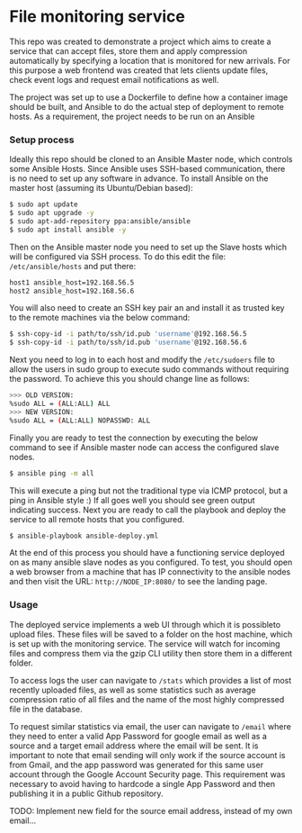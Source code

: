 # File monitoring service

This repo was created to demonstrate a project which aims to create a service that can accept files, store them and apply compression automatically by specifying a location that is monitored for new arrivals. For this purpose a web frontend was created that lets clients update files, check event logs and request email notifications as well.

The project was set up to use a Dockerfile to define how a container image should be built, and Ansible to do the actual step of deployment to remote hosts. As a requirement, the project needs to be run on an Ansible

### Setup process

Ideally this repo should be cloned to an Ansible Master node, which controls some Ansible Hosts. Since Ansible uses SSH-based communication, there is no need to set up any software in advance. To install Ansible on the master host (assuming its Ubuntu/Debian based):

```bash
$ sudo apt update
$ sudo apt upgrade -y
$ sudo apt-add-repository ppa:ansible/ansible
$ sudo apt install ansible -y
```

Then on the Ansible master node you need to set up the Slave hosts which will be configured via SSH process. To do this edit the file: `/etc/ansible/hosts` and put there:

```bash
host1 ansible_host=192.168.56.5
host2 ansible_host=192.168.56.6
```

You will also need to create an SSH key pair an and install it as trusted key to the remote machines via the below command:

```bash
$ ssh-copy-id -i path/to/ssh/id.pub 'username'@192.168.56.5
$ ssh-copy-id -i path/to/ssh/id.pub 'username'@192.168.56.6
```

Next you need to log in to each host and modify the `/etc/sudoers` file to allow the users in sudo group to execute sudo commands without requiring the password. To achieve this you should change line as follows:

```bash
>>> OLD VERSION:
%sudo ALL = (ALL:ALL) ALL
>>> NEW VERSION:
%sudo ALL = (ALL:ALL) NOPASSWD: ALL
```

Finally you are ready to test the connection by executing the below command to see if Ansible master node can access the configured slave nodes.

```bash
$ ansible ping -m all
```

This will execute a ping but not the traditional type via ICMP protocol, but a ping in Ansible style :) If all goes well you should see green output indicating success. Next you are ready to call the playbook and deploy the service to all remote hosts that you configured.

```bash
$ ansible-playbook ansible-deploy.yml
```

At the end of this process you should have a functioning service deployed on as many ansible slave nodes as you configured. To test, you should open a web browser from a machine that has IP connectivity to the ansible nodes and then visit the URL: `http://NODE_IP:8080/` to see the landing page.

### Usage

The deployed service implements a web UI through which it is possibleto upload files. These files will be saved to a folder on the host machine, which is set up with the monitoring service. The service will watch for incoming files and compress them via the gzip CLI utility then store them in a different folder.

To access logs the user can navigate to `/stats` which provides a list of most recently uploaded files, as well as some statistics such as average compression ratio of all files and the name of the most highly compressed file in the database.

To request similar statistics via email, the user can navigate to `/email` where they need to enter a valid App Password for google email as well as a source and a target email address where the email will be sent. It is important to note that email sending will only work if the source account is from Gmail, and the app password was generated for this same user account through the Google Account Security page. This requirement was necessary to avoid having to hardcode a single App Password and then publishing it in a public Github repository.

TODO: Implement new field for the source email address, instead of my own email...

